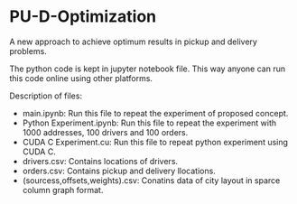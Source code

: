 # PU-D-Optimization
A new approach to achieve optimum results in pickup and delivery problems.

The python code is kept in jupyter notebook file. This way anyone can run this code online using other platforms.

Description of files:
- main.ipynb: Run this file to repeat the experiment of proposed concept.
- Python Experiment.ipynb: Run this file to repeat the experiment with 1000 addresses, 100 drivers and 100 orders.
- CUDA C Experiment.cu: Run this file to repeat python experiment using CUDA C.
- drivers.csv: Contains locations of drivers.
- orders.csv: Contains pickup and delivery llocations.
- (sourcess,offsets,weights).csv: Conatins data of city layout in sparce column graph format. 
